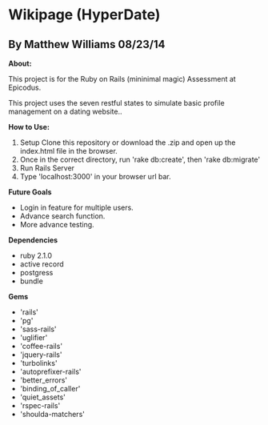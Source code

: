 Wikipage (HyperDate)
==============

By Matthew Williams 08/23/14
--------------

**About:** 

This project is for the Ruby on Rails (mininimal magic) Assessment at Epicodus.

This project uses the seven restful states to simulate basic profile management on a dating website..

**How to Use:** 

1. Setup Clone this repository or download the .zip and open up the index.html file in the browser.
2. Once in the correct directory, run 'rake db:create', then 'rake db:migrate'
3. Run Rails Server
3. Type 'localhost:3000' in your browser url bar.

**Future Goals**

- Login in feature for multiple users.
- Advance search function.
- More advance testing.

**Dependencies** 
- ruby 2.1.0
- active record
- postgress
- bundle

**Gems**
- 'rails'
- 'pg'
- 'sass-rails'
- 'uglifier'
- 'coffee-rails'
- 'jquery-rails'
- 'turbolinks'
- 'autoprefixer-rails'
- 'better_errors'
- 'binding_of_caller'
- 'quiet_assets'
- 'rspec-rails'
- 'shoulda-matchers'
